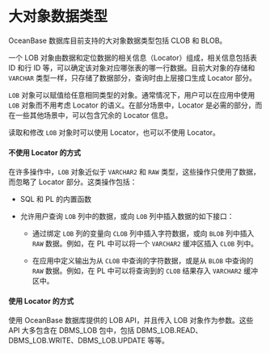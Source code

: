 大对象数据类型 
============================

OceanBase 数据库目前支持的大对象数据类型包括 CLOB 和 BLOB。

一个 LOB 对象由数据和定位数据的相关信息（Locator）组成，相关信息包括表 ID 和行 ID 等，可以确定该对象对应哪张表的哪一行数据。目前大对象的存储和 `VARCHAR` 类型一样，只存储了数据部分，查询时由上层接口生成 Locator 部分。

`LOB` 对象可以赋值给任意相同类型的对象。通常情况下，用户可以在应用中使用 `LOB` 对象而不用考虑 Locator 的语义。在部分场景中，Locator 是必需的部分，而在一些其他场景中，可以包含冗余的 Locator 信息。

读取和修改 `LOB` 对象时可以使用 Locator，也可以不使用 Locator。

#### **不使用 Locator 的方式** 

在许多操作中，`LOB` 对象近似于 `VARCHAR2` 和 `RAW` 类型，这些操作只使用了数据，而忽略了 Locator 部分。这类操作包括：

* SQL 和 PL 的内置函数

  

* 允许用户查询 `LOB` 列中的数据，或向 `LOB` 列中插入数据的如下接口：

  * 通过绑定 `LOB` 列的变量向 `CLOB` 列中插入字符数据，或向 `BLOB` 列中插入 `RAW` 数据。例如，在 PL 中可以将一个 `VARCHAR2` 缓冲区插入 `CLOB` 列中。

    
  
  * 在应用中定义输出为从 `CLOB` 中查询的字符数据，或是从 `BLOB` 中查询的 `RAW` 数据。例如，在 PL 中可以将查询到的 `CLOB` 结果存入 `VARCHAR2` 缓冲区中。

    
  

  




#### **使用 Locator 的方式** 

使用 OceanBase 数据库提供的 LOB API，并且传入 LOB 对象作为参数。这些 API 大多包含在 DBMS_LOB 包中，包括 DBMS_LOB.READ、DBMS_LOB.WRITE、DBMS_LOB.UPDATE 等等。
